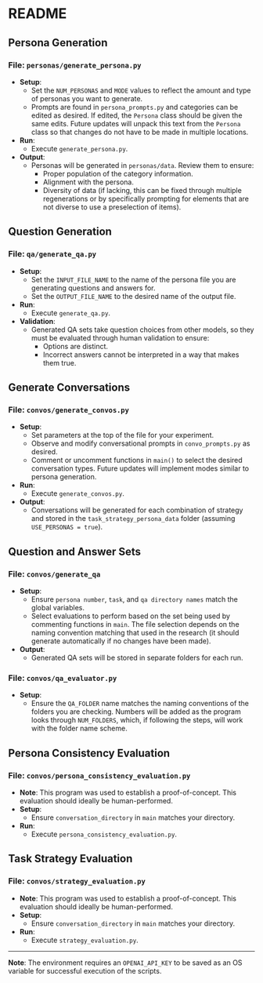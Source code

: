 # README

## Persona Generation

### File: `personas/generate_persona.py`
- **Setup**:
  - Set the `NUM_PERSONAS` and `MODE` values to reflect the amount and type of personas you want to generate.
  - Prompts are found in `persona_prompts.py` and categories can be edited as desired. If edited, the `Persona` class should be given the same edits. Future updates will unpack this text from the `Persona` class so that changes do not have to be made in multiple locations.
- **Run**:
  - Execute `generate_persona.py`.
- **Output**:
  - Personas will be generated in `personas/data`. Review them to ensure:
    - Proper population of the category information.
    - Alignment with the persona.
    - Diversity of data (if lacking, this can be fixed through multiple regenerations or by specifically prompting for elements that are not diverse to use a preselection of items).

## Question Generation

### File: `qa/generate_qa.py`
- **Setup**:
  - Set the `INPUT_FILE_NAME` to the name of the persona file you are generating questions and answers for.
  - Set the `OUTPUT_FILE_NAME` to the desired name of the output file.
- **Run**:
  - Execute `generate_qa.py`.
- **Validation**:
  - Generated QA sets take question choices from other models, so they must be evaluated through human validation to ensure:
    - Options are distinct.
    - Incorrect answers cannot be interpreted in a way that makes them true.

## Generate Conversations

### File: `convos/generate_convos.py`
- **Setup**:
  - Set parameters at the top of the file for your experiment.
  - Observe and modify conversational prompts in `convo_prompts.py` as desired.
  - Comment or uncomment functions in `main()` to select the desired conversation types. Future updates will implement modes similar to persona generation.
- **Run**:
  - Execute `generate_convos.py`.
- **Output**:
  - Conversations will be generated for each combination of strategy and stored in the `task_strategy_persona_data` folder (assuming `USE_PERSONAS = true`).

## Question and Answer Sets

### File: `convos/generate_qa`
- **Setup**:
  - Ensure `persona number`, `task`, and `qa directory names` match the global variables.
  - Select evaluations to perform based on the set being used by commenting functions in `main`. The file selection depends on the naming convention matching that used in the research (it should generate automatically if no changes have been made).
- **Output**:
  - Generated QA sets will be stored in separate folders for each run.

### File: `convos/qa_evaluator.py`
- **Setup**:
  - Ensure the `QA_FOLDER` name matches the naming conventions of the folders you are checking. Numbers will be added as the program looks through `NUM_FOLDERS`, which, if following the steps, will work with the folder name scheme.

## Persona Consistency Evaluation

### File: `convos/persona_consistency_evaluation.py`
- **Note**: This program was used to establish a proof-of-concept. This evaluation should ideally be human-performed.
- **Setup**:
  - Ensure `conversation_directory` in `main` matches your directory.
- **Run**:
  - Execute `persona_consistency_evaluation.py`.

## Task Strategy Evaluation

### File: `convos/strategy_evaluation.py`
- **Note**: This program was used to establish a proof-of-concept. This evaluation should ideally be human-performed.
- **Setup**:
  - Ensure `conversation_directory` in `main` matches your directory.
- **Run**:
  - Execute `strategy_evaluation.py`.

---

**Note**: The environment requires an `OPENAI_API_KEY` to be saved as an OS variable for successful execution of the scripts.
